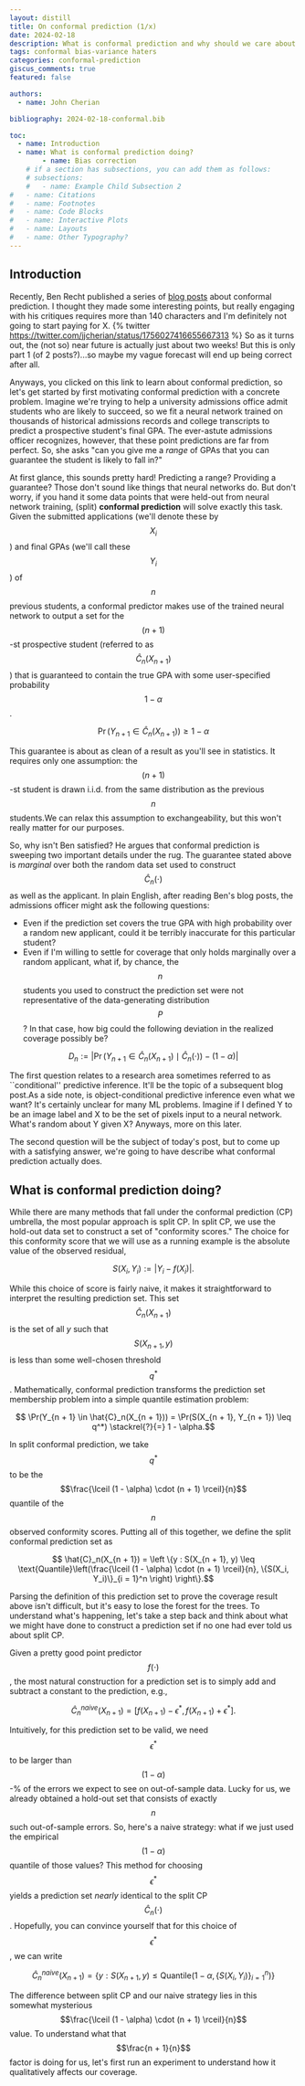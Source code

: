 ```yaml
---
layout: distill
title: On conformal prediction (1/x)
date: 2024-02-18 
description: What is conformal prediction and why should we care about it?
tags: conformal bias-variance haters 
categories: conformal-prediction
giscus_comments: true
featured: false

authors:
  - name: John Cherian

bibliography: 2024-02-18-conformal.bib

toc:
  - name: Introduction
  - name: What is conformal prediction doing?
        - name: Bias correction
    # if a section has subsections, you can add them as follows:
    # subsections:
    #   - name: Example Child Subsection 2
#   - name: Citations
#   - name: Footnotes
#   - name: Code Blocks
#   - name: Interactive Plots
#   - name: Layouts
#   - name: Other Typography?
---
```


## Introduction

Recently, Ben Recht published a series of [blog posts](https://www.argmin.net/p/cover-songs) about conformal prediction. I thought they made some interesting points, but really engaging with his critiques requires more than 140 characters and I'm definitely not going to start paying for X. 
{% twitter https://twitter.com/jjcherian/status/1756027416655667313 %}
So as it turns out, the (not so) near future is actually just about two weeks! But this is only part 1 (of 2 posts?)...so maybe my vague forecast will end up being correct after all. 

Anyways, you clicked on this link to learn about conformal prediction, so let's get started by first motivating conformal prediction with a concrete problem. Imagine we're trying to help a university admissions office admit students who are likely to succeed, so we fit a neural network trained on thousands of historical admissions records and college transcripts to predict a prospective student's final GPA. The ever-astute admissions officer recognizes, however, that these point predictions are far from perfect. So, she asks "can you give me a *range* of GPAs that you can guarantee the student is likely to fall in?" 

At first glance, this sounds pretty hard! Predicting a range? Providing a guarantee? Those don't sound like things that neural networks do. But don't worry, if you hand it some data points that were held-out from neural network training, (split) **conformal prediction** will solve exactly this task. Given the submitted applications (we'll denote these by $$X_i$$) and final GPAs (we'll call these $$Y_i$$) of $$n$$ previous students, a conformal predictor makes use of the trained neural network to output a set for the $$(n + 1)$$-st prospective student (referred to as $$\hat{C}_n(X_{n + 1})$$) that is guaranteed to contain the true GPA with some user-specified probability $$1 - \alpha$$.

$$\Pr(Y_{n + 1} \in \hat{C}_n(X_{n + 1})) \geq 1 - \alpha$$

This guarantee is about as clean of a result as you'll see in statistics. It requires only one assumption: the $$(n + 1)$$-st student is drawn i.i.d. from the same distribution as the previous $$n$$ students.<d-footnote>We can relax this assumption to exchangeability, but this won't really matter for our purposes.</d-footnote>

So, why isn't Ben satisfied? He argues that conformal prediction is sweeping two important details under the rug. The guarantee stated above is *marginal* over both the random data set used to construct $$\hat{C}_n(\cdot)$$ as well as the applicant. In plain English, after reading Ben's blog posts, the admissions officer might ask the following questions:

* Even if the prediction set covers the true GPA with high probability over a random new applicant, could it be terribly inaccurate for this particular student?
* Even if I'm willing to settle for coverage that only holds marginally over a random applicant, what if, by chance, the $$n$$ students you used to construct the prediction set were not representative of the data-generating distribution $$P$$? In that case, how big could the following deviation in the realized coverage possibly be?

$$D_n := \left |\Pr(Y_{n + 1} \in \hat{C}_n(X_{n + 1}) \mid \hat{C}_n(\cdot)) - (1 - \alpha) \right |$$

The first question relates to a research area sometimes referred to as ``conditional'' predictive inference. It'll be the topic of a subsequent blog post.<d-footnote>As a side note, is object-conditional predictive inference even what we want? It's certainly unclear for many ML problems. Imagine if I defined Y to be an image label and X to be the set of pixels input to a neural network. What's random about Y given X? Anyways, more on this later.</d-footnote>

The second question will be the subject of today's post, but to come up with a satisfying answer, we're going to have describe what conformal prediction actually does.

## What is conformal prediction doing?

While there are many methods that fall under the conformal prediction (CP) umbrella, the most popular approach is split CP. In split CP, we use the hold-out data set to construct a set of "conformity scores." The choice for this conformity score that we will use as a running example is the absolute value of the observed residual,

$$S(X_i, Y_i) := |Y_i - f(X_i)|.$$

While this choice of score is fairly naive, it makes it straightforward to interpret the resulting prediction set. This set $$\hat{C}_n(X_{n + 1})$$ is the set of all $y$ such that $$S(X_{n + 1}, y)$$ is less than some well-chosen threshold $$q^*$$. Mathematically, conformal prediction transforms the prediction set membership problem into a simple quantile estimation problem:

$$ \Pr(Y_{n + 1} \in \hat{C}_n(X_{n + 1})) = \Pr(S(X_{n + 1}, Y_{n + 1}) \leq q^*) \stackrel{?}{=} 1 - \alpha.$$

In split conformal prediction, we take $$q^*$$ to be the $$\frac{\lceil (1 - \alpha) \cdot (n + 1) \rceil}{n}$$ quantile of the $$n$$ observed conformity scores. Putting all of this together, we define the split conformal prediction set as

$$ \hat{C}_n(X_{n + 1}) = \left \{y : S(X_{n + 1}, y) \leq \text{Quantile}\left(\frac{\lceil (1 - \alpha) \cdot (n + 1) \rceil}{n}, \{S(X_i, Y_i)\}_{i = 1}^n \right) \right\}.$$

Parsing the definition of this prediction set to prove the coverage result above isn't difficult, but it's easy to lose the forest for the trees. To understand what's happening, let's take a step back and think about what we might have done to construct a prediction set if no one had ever told us about split CP. 

Given a pretty good point predictor $$f(\cdot)$$, the most natural construction for a prediction set is to simply add and subtract a constant to the prediction, e.g.,

$$
\hat{C}^{naive}_n(X_{n + 1}) = [f(X_{n + 1}) - \epsilon^*, f(X_{n + 1}) + \epsilon^*].
$$

Intuitively, for this prediction set to be valid, we need $$\epsilon^*$$ to be larger than $$(1 - \alpha)$$-% of the errors we expect to see on out-of-sample data. Lucky for us, we already obtained a hold-out set that consists of exactly $$n$$ such out-of-sample errors. So, here's a naive strategy: what if we just used the empirical $$(1 - \alpha)$$ quantile of those values? This method for choosing $$\epsilon^*$$ yields a prediction set *nearly* identical to the split CP $$\hat{C}_n(\cdot)$$. Hopefully, you can convince yourself that for this choice of $$\epsilon^*$$, we can write

$$
\hat{C}^{naive}_n(X_{n + 1}) = \left \{y : S(X_{n + 1}, y) \leq \text{Quantile}\left(1 - \alpha, \{S(X_i, Y_i)\}_{i = 1}^n \right) \right\}
$$

The difference between split CP and our naive strategy lies in this somewhat mysterious $$\frac{\lceil (1 - \alpha) \cdot (n + 1) \rceil}{n}$$ value. To understand what that $$\frac{n + 1}{n}$$ factor is doing for us, let's first run an experiment to understand how it qualitatively affects our coverage.




